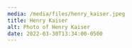 ```yaml
---
media: /media/files/henry_kaiser.jpeg
title: Henry Kaiser
alt: Photo of Henry Kaiser
date: 2022-03-30T13:34:00-0500
---
```

